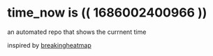 # time_now is (( 1686002400966 ))

an automated repo that shows the currnent time

inspired by [breakingheatmap](https://github.com/breakingheatmap/breakingheatmap)